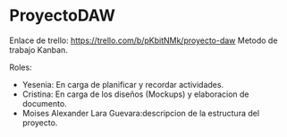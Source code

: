 # ProyectoDAW
 
Enlace de trello: https://trello.com/b/pKbitNMk/proyecto-daw
Metodo de trabajo Kanban.

Roles:
- Yesenia: En carga de planificar y recordar actividades.
- Cristina: En carga de los diseños (Mockups) y elaboracion de documento.
- Moises Alexander Lara Guevara:descripcion de la estructura del proyecto.
